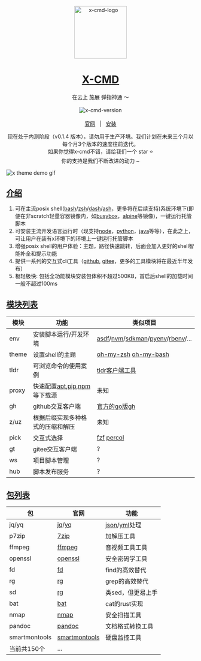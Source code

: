 <p align="center">
    <a target="_blank" href="https://cn.x-cmd.com">
        <img src="https://foruda.gitee.com/images/1676141778442772704/6846937e_9641432.png" alt="x-cmd-logo" width="140" hight="140">
    </a>
</p>

<h1 align="center"><a target="_blank" href="https://cn.x-cmd.com">X-CMD</a></h1>

<p align="center">在云上 施展 弹指神通 ～</p>

<p align="center">
  <a target="_blank" href="https://cn.x-cmd.com">
    <img style="display:inline-block;margin:0.2em;" alt="x-cmd-version" src="https://img.shields.io/badge/alpha v0.1.4-107fbc.svg">
  </a>
</p>

<p align="center">
  <a target="_blank" href="https://cn.x-cmd.com">官网</a>
  &nbsp; | &nbsp;
  <a href="https://cn.x-cmd.com/">安装</a>
</p>

<p align="center">
现在处于内测阶段（v0.1.4 版本），请勿用于生产环境。我们计划在未来三个月以每个月3个版本的速度往前迭代。
<br>
如果你觉得x-cmd不错，请给我们一个 star ⭐
<br>
你的支持是我们不断改进的动力 ~
</p>

![x theme demo gif](https://foruda.gitee.com/images/1677067960083339501/19e2472d_9641432.gif "theme.gif")


## [介绍](https://x-cmd.com)

1. 可在主流posix shell([bash](http://tiswww.case.edu/php/chet/bash/bashtop.html)/[zsh](https://www.zsh.org/)/[dash](https://manpages.debian.org/bullseye/dash/dash.1.en.html)/[ash](https://github.com/ash-shell/ash)，更多将在后续支持)系统环境下(即便在非scratch轻量容器镜像内，如[busybox](https://busybox.net/)，[alpine](https://www.alpinelinux.org/)等镜像)，一键运行托管脚本
2. 可安装主流开发语言运行时（现支持[node](https://nodejs.org/en/)，[python](https://www.python.org/)，[java](https://www.java.com/en/)等等），在此之上，可让用户在装有x环境下的环境上一键运行托管脚本
3. 增强posix shell的用户体验：主题，路径快速跳转，后面会加入更好的shell智能补全和提示功能
4. 提供一系列的交互式cli工具（[github](https://github.com/), [gitee](https://gitee.com/)，更多的工具模块将在最近半年发布）
5. 极轻极快: 包括全功能模块安装包体积不超过500KB，首启后shell的加载时间一般不超过100ms

## [模块列表](https://x-cmd.com/mod)

| 模块 | 功能 | 类似项目 |
| --- | --- | --- |
| env | 安装脚本运行/开发环境  | [asdf](https://asdf-vm.com/)/[nvm](https://github.com/nvm-sh/nvm)/[sdkman](https://sdkman.io/)/[pyenv](https://github.com/pyenv/pyenv)/[rbenv](https://github.com/rbenv/rbenv)/... |
| theme | 设置shell的主题  | [oh-my-zsh](https://ohmyz.sh/) [oh-my-bash](https://ohmybash.nntoan.com/) |
| tldr | 可浏览命令的使用案例  | [tldr客户端工具](https://github.com/tldr-pages/tldr) |
| proxy | 快速配置[apt](https://pkgs.org/download/apt),[pip](https://pypi.org/project/pip/),[npm](https://www.npmjs.com/)等下载源 | 未知 |
| gh | github交互客户端  | [官方的go版gh](https://cli.github.com/) |
| z/uz | 根据后缀实现多种格式的压缩和解压  | 未知 |
| pick | 交互式选择 | [fzf]() [percol](https://github.com/mooz/percol) |
| gt | gitee交互客户端 | ? |
| ws | 项目脚本管理 | ? |
| hub | 脚本发布服务 | ? |

## [包列表](https://x-cmd.com/pkg)

| 包 | 官网 | 功能 |
| -- | -- | -- |
| jq/yq | [jq](https://stedolan.github.io/jq/)/[yq](https://github.com/mikefarah/yq) | [json](https://www.json.org/json-en.html)/[yml](https://yaml.org/)处理 |
| p7zip | [7zip](https://www.7-zip.org) | 加解压工具 |
| ffmpeg | [ffmpeg](https://ffmpeg.org/) | 音视频工具工具 |
| openssl | [openssl](https://www.openssl.org/) | 安全密码学工具 |
| fd | [fd](https://github.com/sharkdp/fd) | find的高效替代 |
| rg | [rg](https://github.com/BurntSushi/ripgrep) | grep的高效替代 |
| sd | [rg](https://github.com/BurntSushi/ripgrep) | 类sed，但更易上手 |
| bat | [bat](https://github.com/sharkdp/bat) | cat的rust实现 |
| nmap | [nmap](https://nmap.org/) | 安全扫描工具 |
| pandoc | [pandoc](https://pandoc.org/) | 文档格式转换工具 |
| smartmontools | [smartmontools](https://www.smartmontools.org/) | 硬盘监控工具 |
|当前共150个| ... |

